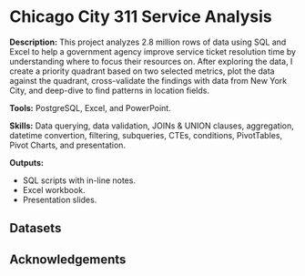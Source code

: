 # Chicago City 311 Service Analysis

**Description:** This project analyzes 2.8 million rows of data using SQL and Excel to help a government agency improve service ticket resolution time by understanding where to focus their resources on. After exploring the data, I create a priority quadrant based on two selected metrics, plot the data against the quadrant, cross-validate the findings with data from New York City, and deep-dive to find patterns in location fields.

**Tools:** PostgreSQL, Excel, and PowerPoint.

**Skills:** Data querying, data validation, JOINs & UNION clauses, aggregation, datetime convertion, filtering, subqueries, CTEs, conditions, PivotTables, Pivot Charts, and presentation.

**Outputs:**  
- SQL scripts with in-line notes.
- Excel workbook.
- Presentation slides.

## Datasets

## Acknowledgements


